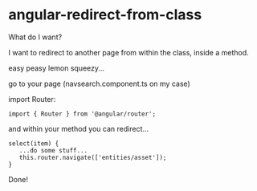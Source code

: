 # angular-redirect-from-class

What do I want?

I want to redirect to another page from within the class, inside a method.

easy peasy lemon squeezy...

go to your page (navsearch.component.ts on my case)

import Router:

```
import { Router } from '@angular/router';
```

and within your method you can redirect...

```
select(item) {
   ...do some stuff...
   this.router.navigate(['entities/asset']);
}
```

Done!
